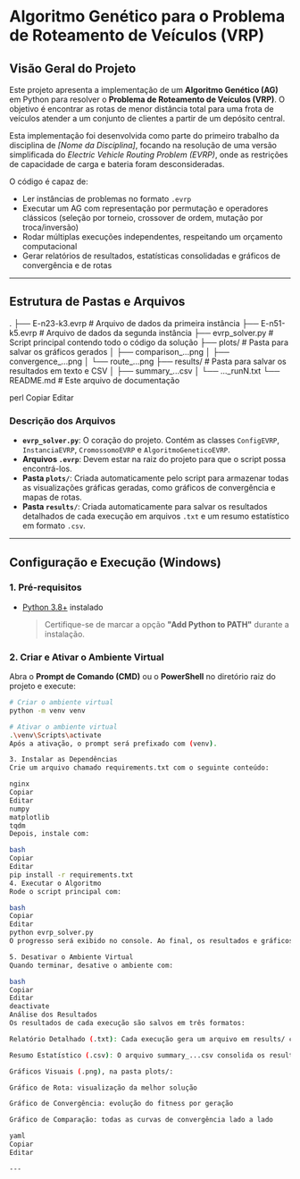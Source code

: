 # Algoritmo Genético para o Problema de Roteamento de Veículos (VRP)

## Visão Geral do Projeto

Este projeto apresenta a implementação de um **Algoritmo Genético (AG)** em Python para resolver o **Problema de Roteamento de Veículos (VRP)**. O objetivo é encontrar as rotas de menor distância total para uma frota de veículos atender a um conjunto de clientes a partir de um depósito central.

Esta implementação foi desenvolvida como parte do primeiro trabalho da disciplina de *[Nome da Disciplina]*, focando na resolução de uma versão simplificada do *Electric Vehicle Routing Problem (EVRP)*, onde as restrições de capacidade de carga e bateria foram desconsideradas.

O código é capaz de:

- Ler instâncias de problemas no formato `.evrp`
- Executar um AG com representação por permutação e operadores clássicos (seleção por torneio, crossover de ordem, mutação por troca/inversão)
- Rodar múltiplas execuções independentes, respeitando um orçamento computacional
- Gerar relatórios de resultados, estatísticas consolidadas e gráficos de convergência e de rotas

---

## Estrutura de Pastas e Arquivos

.
├── E-n23-k3.evrp # Arquivo de dados da primeira instância
├── E-n51-k5.evrp # Arquivo de dados da segunda instância
├── evrp_solver.py # Script principal contendo todo o código da solução
├── plots/ # Pasta para salvar os gráficos gerados
│ ├── comparison_...png
│ ├── convergence_...png
│ └── route_...png
├── results/ # Pasta para salvar os resultados em texto e CSV
│ ├── summary_...csv
│ └── ..._runN.txt
└── README.md # Este arquivo de documentação

perl
Copiar
Editar

### Descrição dos Arquivos

- **`evrp_solver.py`**: O coração do projeto. Contém as classes `ConfigEVRP`, `InstanciaEVRP`, `CromossomoEVRP` e `AlgoritmoGeneticoEVRP`.
- **Arquivos `.evrp`**: Devem estar na raiz do projeto para que o script possa encontrá-los.
- **Pasta `plots/`**: Criada automaticamente pelo script para armazenar todas as visualizações gráficas geradas, como gráficos de convergência e mapas de rotas.
- **Pasta `results/`**: Criada automaticamente para salvar os resultados detalhados de cada execução em arquivos `.txt` e um resumo estatístico em formato `.csv`.

---

## Configuração e Execução (Windows)

### 1. Pré-requisitos

- [Python 3.8+](https://www.python.org/downloads/) instalado  
  > Certifique-se de marcar a opção **"Add Python to PATH"** durante a instalação.

### 2. Criar e Ativar o Ambiente Virtual

Abra o **Prompt de Comando (CMD)** ou o **PowerShell** no diretório raiz do projeto e execute:

```bash
# Criar o ambiente virtual
python -m venv venv

# Ativar o ambiente virtual
.\venv\Scripts\activate
Após a ativação, o prompt será prefixado com (venv).

3. Instalar as Dependências
Crie um arquivo chamado requirements.txt com o seguinte conteúdo:

nginx
Copiar
Editar
numpy
matplotlib
tqdm
Depois, instale com:

bash
Copiar
Editar
pip install -r requirements.txt
4. Executar o Algoritmo
Rode o script principal com:

bash
Copiar
Editar
python evrp_solver.py
O progresso será exibido no console. Ao final, os resultados e gráficos serão salvos nas pastas results/ e plots/.

5. Desativar o Ambiente Virtual
Quando terminar, desative o ambiente com:

bash
Copiar
Editar
deactivate
Análise dos Resultados
Os resultados de cada execução são salvos em três formatos:

Relatório Detalhado (.txt): Cada execução gera um arquivo em results/ contendo o fitness final, o gap e as rotas dos veículos.

Resumo Estatístico (.csv): O arquivo summary_...csv consolida os resultados das 20 execuções com métricas como mínimo, máximo, média e desvio padrão.

Gráficos Visuais (.png), na pasta plots/:

Gráfico de Rota: visualização da melhor solução

Gráfico de Convergência: evolução do fitness por geração

Gráfico de Comparação: todas as curvas de convergência lado a lado

yaml
Copiar
Editar

---
